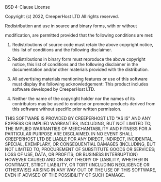 BSD 4-Clause License

Copyright (c) 2022, CreeperHost LTD
All rights reserved.

 

 

Redistribution and use in source and binary forms, with or without

modification, are permitted provided that the following conditions are met:

 

1. Redistributions of source code must retain the above copyright notice, this
list of conditions and the following disclaimer.

 

2. Redistributions in binary form must reproduce the above copyright notice,
this list of conditions and the following disclaimer in the documentation
and/or other materials provided with the distribution.

 

3. All advertising materials mentioning features or use of this software must
display the following acknowledgement:
This product includes software developed by CreeperHost LTD.

 

4. Neither the name of the copyright holder nor the names of its
contributors may be used to endorse or promote products derived from
this software without specific prior written permission.

 

 

THIS SOFTWARE IS PROVIDED BY CREEPERHOST LTD "AS IS" AND ANY EXPRESS OR IMPLIED WARRANTIES, INCLUDING, BUT NOT LIMITED TO, THE IMPLIED WARRANTIES OF MERCHANTABILITY AND FITNESS FOR A PARTICULAR PURPOSE ARE DISCLAIMED. IN NO EVENT SHALL CREEPERHOST LTD BE LIABLE FOR ANY DIRECT, INDIRECT, INCIDENTAL, SPECIAL, EXEMPLARY, OR CONSEQUENTIAL DAMAGES (INCLUDING, BUT NOT LIMITED TO, PROCUREMENT OF SUBSTITUTE GOODS OR SERVICES; LOSS OF USE, DATA, OR PROFITS; OR BUSINESS INTERRUPTION) HOWEVER CAUSED AND ON ANY THEORY OF LIABILITY, WHETHER IN CONTRACT, STRICT LIABILITY, OR TORT (INCLUDING NEGLIGENCE OR OTHERWISE) ARISING IN ANY WAY OUT OF THE USE OF THIS SOFTWARE, EVEN IF ADVISED OF THE POSSIBILITY OF SUCH DAMAGE.